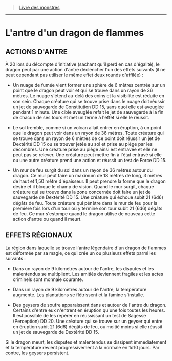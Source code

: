 ﻿> [Livre des monstres](tome_of_beasts.md)

---

# L'antre d'un dragon de flammes

## ACTIONS D'ANTRE

À 20 lors du décompte d'initiative (sachant qu'il perd en cas d'égalité), le dragon peut par une action d'antre déclencher l'un des effets suivants (il ne peut cependant pas utiliser le même effet deux rounds d'affilée) :

* Un nuage de fumée vient former une sphère de 6 mètres centrée sur un point que le dragon peut voir et qui se trouve dans un rayon de 36 mètres. Le nuage s'étend au-delà des coins et la visibilité est réduite en son sein. Chaque créature qui se trouve prise dans le nuage doit réussir un jet de sauvegarde de Constitution DD 15, sans quoi elle est aveuglée pendant 1 minute. Une cible aveuglée refait le jet de sauvegarde à la fin de chacun de ses tours et met un terme à l'effet si elle le réussit.

* Le sol tremble, comme si un volcan allait entrer en éruption, à un point que le dragon peut voir dans un rayon de 36 mètres. Toute créature qui se trouve dans un rayon de 6 mètres de ce point doit réussir un jet de Dextérité DD 15 ou se trouver jetée au sol et prise au piège par les décombres. Une créature prise au piège ainsi est entravée et elle ne peut pas se relever. Une créature peut mettre fin à l'état entravé si elle ou une autre créature prend une action et réussit un test de Force DD 15.

* Un mur de feu surgit du sol dans un rayon de 36 mètres autour du dragon. Ce mur peut faire un maximum de 18 mètres de long, 3 mètres de haut et 1,50 mètre d'épaisseur. Il peut prendre la forme que le dragon désire et il bloque le champ de vision. Quand le mur surgit, chaque créature qui se trouve dans la zone concernée doit faire un jet de sauvegarde de Dextérité DD 15. Une créature qui échoue subit 21 (6d6) dégâts de feu. Toute créature qui pénètre dans le mur de feu pour la première fois lors d'un tour où y termine son tour subit 21 (6d6) dégâts de feu. Ce mur s'estompe quand le dragon utilise de nouveau cette action d'antre ou quand il meurt.

## EFFETS RÉGIONAUX

La région dans laquelle se trouve l'antre légendaire d'un dragon de flammes est déformée par sa magie, ce qui crée un ou plusieurs effets parmi les suivants :

* Dans un rayon de 9 kilomètres autour de l'antre, les disputes et les malentendus se multiplient. Les amitiés deviennent fragiles et les actes criminels sont monnaie courante.

* Dans un rayon de 9 kilomètres autour de l'antre, la température augmente. Les plantations se flétrissent et la famine s'installe.

* Des geysers de soufre apparaissent dans et autour de l'antre du dragon. Certains d'entre eux n'entrent en éruption qu'une fois toutes les heures. Il est possible de les repérer en réussissant un test de Sagesse (Perception) DD 20. Une créature qui se trouve sur un geyser qui entre en éruption subit 21 (6d6) dégâts de feu, ou moitié moins si elle réussit un jet de sauvegarde de Dextérité DD 15.

Si le dragon meurt, les disputes et malentendus se dissipent immédiatement et la température revient progressivement à la normale en 1d10 jours. Par contre, les geysers persistent.

